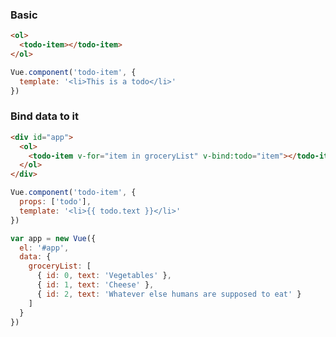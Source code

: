 ---
---

### Basic
```html
<ol>
  <todo-item></todo-item>
</ol>
```

```javascript
Vue.component('todo-item', {
  template: '<li>This is a todo</li>'
})
```

### Bind data to it
```html
<div id="app">
  <ol>
    <todo-item v-for="item in groceryList" v-bind:todo="item"></todo-item>
  </ol>
</div>
```

```javascript
Vue.component('todo-item', {
  props: ['todo'],
  template: '<li>{{ todo.text }}</li>'
})

var app = new Vue({
  el: '#app',
  data: {
    groceryList: [
      { id: 0, text: 'Vegetables' },
      { id: 1, text: 'Cheese' },
      { id: 2, text: 'Whatever else humans are supposed to eat' }
    ]
  }
})
```
